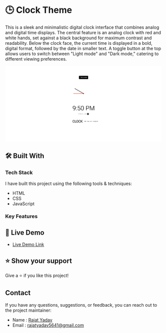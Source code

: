 # 🕒 Clock Theme <a name="about-project"></a>

This is a sleek and minimalistic digital clock interface that combines analog and digital time displays. The central feature is an analog clock with red and white hands, set against a black background for maximum contrast and readability. Below the clock face, the current time is displayed in a bold, digital format, followed by the date in smaller text. A toggle button at the top allows users to switch between "Light mode" and "Dark mode," catering to different viewing preferences.


![screenshot](/Clock%20Theme/assets/image.png)

## 🛠 Built With 

### Tech Stack 

I have built this project using the following tools & techniques:

- HTML
- CSS
- JavaScript

### Key Features 


## 🚀 Live Demo 

- [Live Demo Link](https://clock-theme-yr.netlify.app/)


## ⭐️ Show your support 

Give a ⭐️ if you like this project!

## Contact

If you have any questions, suggestions, or feedback, you can reach out to the project maintainer:

- Name : [Rajat Yadav](https://https://www.linkedin.com/in/rajat-y-089238265/)
- Email : [rajatyadav5641@gmail.com](mailto:rajatyadav5641@gmail.com)



